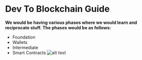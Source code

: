 # Dev To Blockchain Guide

**We would be having various phases where we would learn and reciprocate stuff. The phases would be as follows:**

- Foundation
- Wallets
- Intermediate
- Smart Contracts
  ![alt text](image.png)
